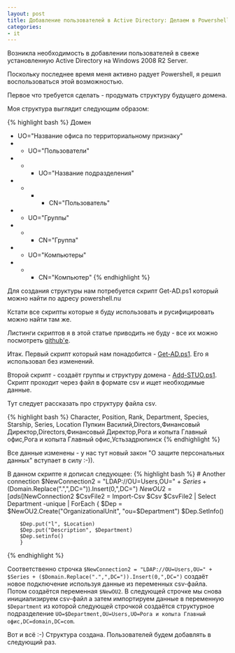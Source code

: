 ```yaml
---
layout: post
title: Добавление пользователей в Active Directory: Делаем в Powershell
categories:
- it
---
```

Возникла необходимость в добавлении пользователей в свеже установленную Active Directory на Windows 2008 R2 Server.

Поскольку последнее время меня активно радует Powershell, я решил воспользоваться этой возможностью.

Первое что требуется сделать - продумать структуру будущего домена.

Моя структура выглядит следующим образом:

{% highlight bash %}
Домен
- UO="Название офиса по территориальному признаку"
- - UO="Пользователи"
- - - UO="Название подразделения"
- - - - CN="Пользователь"
- - UO="Группы"
- - - CN="Группа"
- - UO="Компьютеры"
- - - CN="Компьютер"
{% endhighlight %}

Для создания структуры нам потребуется скрипт Get-AD.ps1 который можно найти по адресу powershell.nu

Кстати все скрипты которые я буду использовать и русифицировать можно найти там же.

Листинги скриптов я в этой статье приводить не буду - все их можно посмотреть [github'е](https://github.com/stillru/PersonalPakage/tree/master/Scripts/Powershell/AD-Scripts).

Итак. Первый скрипт который нам понадобится - [Get-AD.ps1](https://raw.github.com/stillru/PersonalPakage/master/Scripts/Powershell/AD-Scripts/Get-AD.ps1). Его я использовал без изменений.

Второй скрипт - создаёт группы и структуру домена - [Add-STUO.ps1](https://raw.github.com/stillru/PersonalPakage/master/Scripts/Powershell/AD-Scripts/Add-STUO.ps1). Скрипт проходит через файл в формате csv и ищет необходимые данные.

Тут следует рассказать про структуру файла csv.

{% highlight bash %}
Character, Position, Rank, Department, Species, Starship, Series, Location
Пупкин Василий,Directors,Финансовый Директор,Directors,Финансовый Директор,Рога и копыта Главный офис,Рога и копыта Главный офис,Устьзадрюпинск
{% endhighlight %}

Все данные изменены - у нас тут новый закон "О защите персональных данных" вступает в силу :-)).

В данном скрипте я дописал следующее:
{% highlight bash %}
		# Another connection
		$NewConnection2 = "LDAP://OU=Users,OU=" + $Series + ($Domain.Replace(".",",DC=")).Insert(0,",DC=")
		$NewOU2 = [adsi]$NewConnection2
		$CsvFile2 = Import-Csv $Csv
		$CsvFile2 | Select Department -unique | ForEach {
		$Dep = $NewOU2.Create("OrganizationalUnit", "ou=$Department")
		$Dep.SetInfo()

		$Dep.put("l", $Location)
		$Dep.put("Description", $Department)
		$Dep.setinfo()
		}
{% endhighlight %}

Соответственно строчка `$NewConnection2 = "LDAP://OU=Users,OU=" + $Series + ($Domain.Replace(".",",DC=")).Insert(0,",DC=")` создаёт новое подключение используя данные из переменных csv-файла. Потом создаётся переменная `$NewOU2`. В следующей строчке мы снова инициализируем csv-файл а затем импортируем данные в переменную `$Department` из которой следующей строчкой создаётся структурное подразделение `UO=$Department,OU=Users,UO=Рога и копыта Главный офис,DC=domain,DC=com`.

Вот и всё :-) Структура создана. Пользователей будем добавлять в следующий раз.